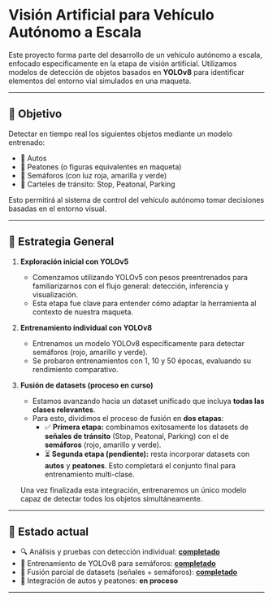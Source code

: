 # Visión Artificial para Vehículo Autónomo a Escala

Este proyecto forma parte del desarrollo de un vehículo autónomo a escala, enfocado específicamente en la etapa de visión artificial. Utilizamos modelos de detección de objetos basados en **YOLOv8** para identificar elementos del entorno vial simulados en una maqueta.

---

## 🎯 Objetivo

Detectar en tiempo real los siguientes objetos mediante un modelo entrenado:

- 🚗 Autos  
- 🚶 Peatones (o figuras equivalentes en maqueta)  
- 🚦 Semáforos (con luz roja, amarilla y verde)  
- 🛑 Carteles de tránsito: Stop, Peatonal, Parking  

Esto permitirá al sistema de control del vehículo autónomo tomar decisiones basadas en el entorno visual.

---

## 🧠 Estrategia General

1. **Exploración inicial con YOLOv5**

   - Comenzamos utilizando YOLOv5 con pesos preentrenados para familiarizarnos con el flujo general: detección, inferencia y visualización.
   - Esta etapa fue clave para entender cómo adaptar la herramienta al contexto de nuestra maqueta.

2. **Entrenamiento individual con YOLOv8**

   - Entrenamos un modelo YOLOv8 específicamente para detectar semáforos (rojo, amarillo y verde).
   - Se probaron entrenamientos con 1, 10 y 50 épocas, evaluando su rendimiento comparativo.

3. **Fusión de datasets (proceso en curso)**

   - Estamos avanzando hacia un dataset unificado que incluya **todas las clases relevantes**.
   - Para esto, dividimos el proceso de fusión en **dos etapas**:
     - ✅ **Primera etapa:** combinamos exitosamente los datasets de **señales de tránsito** (Stop, Peatonal, Parking) con el de **semáforos** (rojo, amarillo y verde).
     - ⏳ **Segunda etapa (pendiente):** resta incorporar datasets con **autos** y **peatones**. Esto completará el conjunto final para entrenamiento multi-clase.

   Una vez finalizada esta integración, entrenaremos un único modelo capaz de detectar todos los objetos simultáneamente.

---

## 📌 Estado actual

- 🔍 Análisis y pruebas con detección individual: [**completado**](https://github.com/Robot-Autonomo-de-Laboratorio-BFMC/vision-artificial/tree/53b87eb3c50ceca6dbd52121e5a8c9a142758c67/prueba-yolov5-base)
- 🧪 Entrenamiento de YOLOv8 para semáforos: [**completado**](https://github.com/Robot-Autonomo-de-Laboratorio-BFMC/vision-artificial/blob/53b87eb3c50ceca6dbd52121e5a8c9a142758c67/deteccion-de-semaforos/informe.md)
- 🧬 Fusión parcial de datasets (señales + semáforos): [**completado**](https://github.com/Robot-Autonomo-de-Laboratorio-BFMC/vision-artificial/blob/53b87eb3c50ceca6dbd52121e5a8c9a142758c67/deteccion-de-semaforos%2Bse%C3%B1ales/informe.md) 
- 🚧 Integración de autos y peatones: **en proceso**

---
